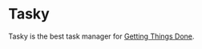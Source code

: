 # Tasky

Tasky is the best task manager for [Getting Things Done](http://en.wikipedia.org/wiki/Getting_Things_Done).
